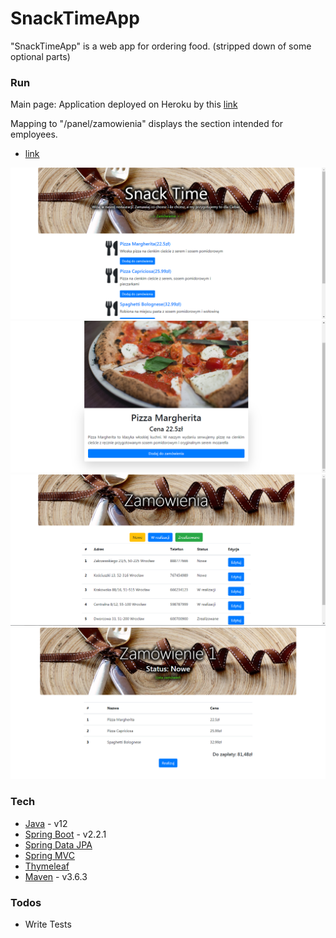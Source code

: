# SnackTimeApp

"SnackTimeApp" is a web app for ordering food. (stripped down of some optional parts)

### Run

Main page:
Application deployed on Heroku by this [link](https://snack--time.herokuapp.com/)

Mapping to "/panel/zamowienia" displays the section intended for employees.
 - [link](https://snack--time.herokuapp.com/panel/zamowienia)

![Screenshot](readme-img/screen1.PNG) <br/>
![Screenshot](readme-img/screen2.PNG) <br/>
![Screenshot](readme-img/screen3.PNG) <br/>
![Screenshot](readme-img/screen4.PNG)

### Tech

* [Java] - v12
* [Spring Boot] - v2.2.1
* [Spring Data JPA]
* [Spring MVC]
* [Thymeleaf]
* [Maven] - v3.6.3

### Todos

 - Write Tests

   [Java]: <https://www.java.com>
   [Spring Boot]: <https://spring.io/projects/spring-boot>
   [Spring Data JPA]: <https://spring.io/projects/spring-data-jpa>
   [Spring MVC]: <https://docs.spring.io/spring/docs/current/spring-framework-reference/web.html>
   [Thymeleaf]: <https://www.thymeleaf.org/>
   [Maven]: <https://maven.apache.org/>
